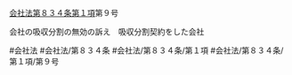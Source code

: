 [会社法第８３４条第１項](会社法＿＿＿＿第８３４条第１項)第９号

会社の吸収分割の無効の訴え　吸収分割契約をした会社


#会社法
#会社法/第８３４条
#会社法/第８３４条/第１項
#会社法/第８３４条/第１項/第９号
